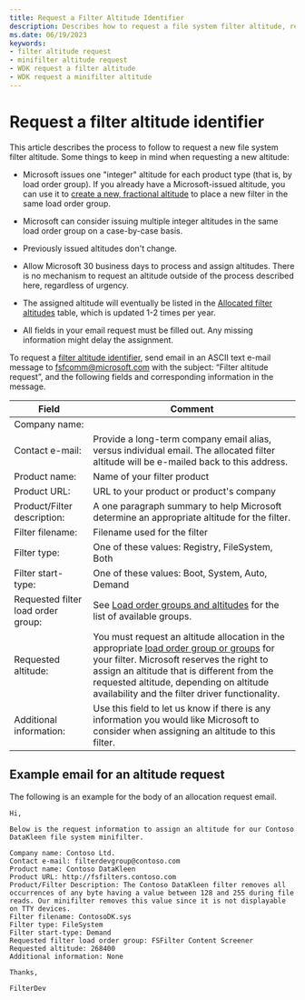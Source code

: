 ```yaml
---
title: Request a Filter Altitude Identifier
description: Describes how to request a file system filter altitude, report a fractional altitude, or update information associated with an identifier
ms.date: 06/19/2023
keywords:
- filter altitude request
- minifilter altitude request
- WDK request a filter altitude
- WDK request a minifilter altitude
---
```


# Request a filter altitude identifier

This article describes the process to follow to request a new file system filter altitude. Some things to keep in mind when requesting a new altitude:

* Microsoft issues one "integer" altitude for each product type (that is, by load order group). If you already have a Microsoft-issued altitude, you can use it to [create a new, fractional altitude](load-order-groups-and-altitudes-for-minifilter-drivers.md#create-an-altitude) to place a new filter in the same load order group.

* Microsoft can consider issuing multiple integer altitudes in the same load order group on a case-by-case basis.

* Previously issued altitudes don't change.

* Allow Microsoft 30 business days to process and assign altitudes. There is no mechanism to request an altitude outside of the process described here, regardless of urgency.

* The assigned altitude will eventually be listed in the [Allocated filter altitudes](allocated-altitudes.md) table, which is updated 1-2 times per year.

* All fields in your email request must be filled out. Any missing information might delay the assignment.

To request a [filter altitude identifier](load-order-groups-and-altitudes-for-minifilter-drivers.md), send email in an ASCII text e-mail message to [fsfcomm@microsoft.com](mailto:fsfcomm@microsoft.com?subject=Filter%20altitude%20request) with the subject: “Filter altitude request”, and the following fields and corresponding information in the message.

| Field | Comment |
| ----- | ------- |
| Company name:    |  |
| Contact e-mail:  | Provide a long-term company email alias, versus individual email. The allocated filter altitude will be e-mailed back to this address. |
| Product name:    | Name of your filter product |
| Product URL:     | URL to your product or product's company |
| Product/Filter description: | A one paragraph summary to help Microsoft determine an appropriate altitude for the filter. |
| Filter filename: | Filename used for the filter |
| Filter type:     | One of these values: Registry, FileSystem, Both |
| Filter start-type: | One of these values: Boot, System, Auto, Demand |
| Requested filter load order group: | See [Load order groups and altitudes](load-order-groups-and-altitudes-for-minifilter-drivers.md) for the list of available groups. |
| Requested altitude: | You must request an altitude allocation in the appropriate [load order group or groups](load-order-groups-and-altitudes-for-minifilter-drivers.md) for your filter. Microsoft reserves the right to assign an altitude that is different from the requested altitude, depending on altitude availability and the filter driver functionality. |
| Additional information: | Use this field to let us know if there is any information you would like Microsoft to consider when assigning an altitude to this filter. |

## Example email for an altitude request

The following is an example for the body of an allocation request email.

``` syntax
Hi,

Below is the request information to assign an altitude for our Contoso DataKleen file system minifilter.

Company name: Contoso Ltd.
Contact e-mail: filterdevgroup@contoso.com
Product name: Contoso DataKleen
Product URL: http://fsfilters.contoso.com
Product/Filter Description: The Contoso DataKleen filter removes all occurrences of any byte having a value between 128 and 255 during file reads. Our minifilter removes this value since it is not displayable on TTY devices.
Filter filename: ContosoDK.sys
Filter type: FileSystem
Filter start-type: Demand
Requested filter load order group: FSFilter Content Screener
Requested altitude: 268400
Additional information: None

Thanks,

FilterDev
```
